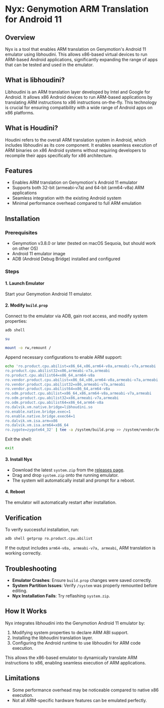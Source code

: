# Nyx: Genymotion ARM Translation for Android 11

## Overview

Nyx is a tool that enables ARM translation on Genymotion's Android 11 emulator using libhoudini. This allows x86-based virtual devices to run ARM-based Android applications, significantly expanding the range of apps that can be tested and used in the emulator.

## What is libhoudini?

Libhoudini is an ARM translation layer developed by Intel and Google for Android. It allows x86 Android devices to run ARM-based applications by translating ARM instructions to x86 instructions on-the-fly. This technology is crucial for ensuring compatibility with a wide range of Android apps on x86 platforms.

## What is Houdini?

Houdini refers to the overall ARM translation system in Android, which includes libhoudini as its core component. It enables seamless execution of ARM binaries on x86 Android systems without requiring developers to recompile their apps specifically for x86 architecture.

## Features

- Enables ARM translation on Genymotion's Android 11 emulator
- Supports both 32-bit (armeabi-v7a) and 64-bit (arm64-v8a) ARM applications
- Seamless integration with the existing Android system
- Minimal performance overhead compared to full ARM emulation

## Installation

### Prerequisites

- Genymotion v3.8.0 or later (tested on macOS Sequoia, but should work on other OS)
- Android 11 emulator image
- ADB (Android Debug Bridge) installed and configured

### Steps

#### 1. Launch Emulator

Start your Genymotion Android 11 emulator.

#### 2. Modify `build.prop`

Connect to the emulator via ADB, gain root access, and modify system properties:

```bash
adb shell
```

```bash
su
```

```bash
mount -o rw,remount /
```

Append necessary configurations to enable ARM support:

```bash
echo 'ro.product.cpu.abilist=x86_64,x86,arm64-v8a,armeabi-v7a,armeabi
ro.product.cpu.abilist32=x86,armeabi-v7a,armeabi
ro.product.cpu.abilist64=x86_64,arm64-v8a
ro.vendor.product.cpu.abilist=x86_64,x86,arm64-v8a,armeabi-v7a,armeabi
ro.vendor.product.cpu.abilist32=x86,armeabi-v7a,armeabi
ro.vendor.product.cpu.abilist64=x86_64,arm64-v8a
ro.odm.product.cpu.abilist=x86_64,x86,arm64-v8a,armeabi-v7a,armeabi
ro.odm.product.cpu.abilist32=x86,armeabi-v7a,armeabi
ro.odm.product.cpu.abilist64=x86_64,arm64-v8a
ro.dalvik.vm.native.bridge=libhoudini.so
ro.enable.native.bridge.exec=1
ro.enable.native.bridge.exec64=1
ro.dalvik.vm.isa.arm=x86
ro.dalvik.vm.isa.arm64=x86_64
ro.zygote=zygote64_32' | tee -a /system/build.prop >> /system/vendor/build.prop
```

Exit the shell:

```bash
exit
```

#### 3. Install Nyx

- Download the latest `system.zip` from the [releases page](https://github.com/your-repo/releases).
- Drag and drop `system.zip` onto the running emulator.
- The system will automatically install and prompt for a reboot.

#### 4. Reboot

The emulator will automatically restart after installation.

## Verification

To verify successful installation, run:

```bash
adb shell getprop ro.product.cpu.abilist
```

If the output includes `arm64-v8a, armeabi-v7a, armeabi`, ARM translation is working correctly.

## Troubleshooting

- **Emulator Crashes**: Ensure `build.prop` changes were saved correctly.
- **System Partition Issues**: Verify `/system` was properly remounted before editing.
- **Nyx Installation Fails**: Try reflashing `system.zip`.

## How It Works

Nyx integrates libhoudini into the Genymotion Android 11 emulator by:

1. Modifying system properties to declare ARM ABI support.
2. Installing the libhoudini translation layer.
3. Configuring the Android runtime to use libhoudini for ARM code execution.

This allows the x86-based emulator to dynamically translate ARM instructions to x86, enabling seamless execution of ARM applications.

## Limitations

- Some performance overhead may be noticeable compared to native x86 execution.
- Not all ARM-specific hardware features can be emulated perfectly.

